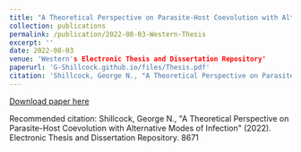 ```yaml
---
title: "A Theoretical Perspective on Parasite-Host Coevolution with Alternative Modes of Infection"
collection: publications
permalink: /publication/2022-08-03-Western-Thesis
excerpt: ''
date: 2022-08-03
venue: 'Western's Electronic Thesis and Dissertation Repository'
paperurl: 'G-Shillcock.github.io/files/Thesis.pdf'
citation: 'Shillcock, George N., "A Theoretical Perspective on Parasite-Host Coevolution with Alternative Modes of Infection" (2022). Electronic Thesis and Dissertation Repository. 8671'
---
```


[Download paper here](G-Shillcock.github.io/files/Thesis.pdf)

Recommended citation: Shillcock, George N., "A Theoretical Perspective on Parasite-Host Coevolution with Alternative Modes of Infection" (2022). Electronic Thesis and Dissertation Repository. 8671
